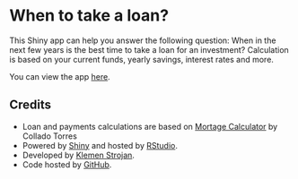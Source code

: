 When to take a loan?
============================================

This Shiny app can help you answer the following question: When in the next few years is the best time to take a loan for an investment? Calculation is based on your current funds, yearly savings, interest rates and more.

You can view the app [here](https://sklemen.shinyapps.io/loanSimulation/).

## Credits

* Loan and payments calculations are based on [Mortage Calculator](https://github.com/lcolladotor/mortgage) by Collado Torres
* Powered by [Shiny](http://www.rstudio.com/shiny/) and hosted by [RStudio](http://www.rstudio.com/).
* Developed by [Klemen Strojan](https://twitter.com/strojanklemen).
* Code hosted by [GitHub](https://github.com/strojank/loan-vs-savings).
